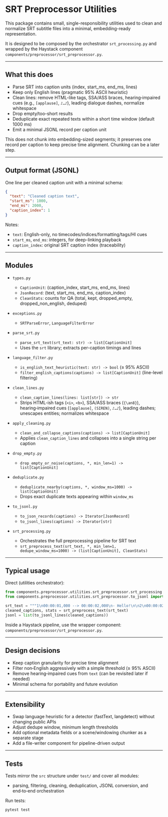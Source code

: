 # SRT Preprocessor Utilities

This package contains small, single-responsibility utilities used to clean and normalize SRT subtitle files into a minimal, embedding-ready representation.

It is designed to be composed by the orchestrator `srt_processing.py` and wrapped by the Haystack component `components/preprocessor/srt_preprocessor.py`.

---

## What this does

- Parse SRT into caption units (index, start_ms, end_ms, lines)
- Keep only English lines (pragmatic 95% ASCII heuristic)
- Clean lines: remove HTML-like tags, SSA/ASS braces, hearing‑impaired cues (e.g., `[applause]`, `♪…♪`), leading dialogue dashes, normalize whitespace
- Drop empty/too-short results
- Deduplicate exact repeated texts within a short time window (default 1000 ms)
- Emit a minimal JSONL record per caption unit

This does not chunk into embedding-sized segments; it preserves one record per caption to keep precise time alignment. Chunking can be a later step.

---

## Output format (JSONL)

One line per cleaned caption unit with a minimal schema:

```json
{
  "text": "Cleaned caption text",
  "start_ms": 1000,
  "end_ms": 2000,
  "caption_index": 1
}
```

Notes:
- `text`: English-only, no timecodes/indices/formatting/tags/HI cues
- `start_ms`, `end_ms`: integers, for deep-linking playback
- `caption_index`: original SRT caption index (traceability)

---

## Modules

- `types.py`
  - `CaptionUnit`: (caption_index, start_ms, end_ms, lines)
  - `JsonRecord`: (text, start_ms, end_ms, caption_index)
  - `CleanStats`: counts for QA (total, kept, dropped_empty, dropped_non_english, deduped)

- `exceptions.py`
  - `SRTParseError`, `LanguageFilterError`

- `parse_srt.py`
  - `parse_srt_text(srt_text: str) -> list[CaptionUnit]`
  - Uses the `srt` library; extracts per-caption timings and lines

- `language_filter.py`
  - `is_english_text_heuristic(text: str) -> bool` (≥ 95% ASCII)
  - `filter_english_captions(captions) -> list[CaptionUnit]` (line-level filtering)

- `clean_lines.py`
  - `clean_caption_lines(lines: list[str]) -> str`
  - Strips HTML-ish tags (`<i>`, `<b>`), SSA/ASS braces (`{\an8}`), hearing‑impaired cues (`[applause]`, `(SIREN)`, `♪…♪`), leading dashes; unescapes entities; normalizes whitespace

- `apply_cleaning.py`
  - `clean_and_collapse_captions(captions) -> list[CaptionUnit]`
  - Applies `clean_caption_lines` and collapses into a single string per caption

- `drop_empty.py`
  - `drop_empty_or_noise(captions, *, min_len=1) -> list[CaptionUnit]`

- `deduplicate.py`
  - `deduplicate_nearby(captions, *, window_ms=1000) -> list[CaptionUnit]`
  - Drops exact duplicate texts appearing within `window_ms`

- `to_jsonl.py`
  - `to_json_records(captions) -> Iterator[JsonRecord]`
  - `to_jsonl_lines(captions) -> Iterator[str]`

- `srt_processing.py`
  - Orchestrates the full preprocessing pipeline for SRT text
  - `srt_preprocess_text(srt_text, *, min_len=1, dedupe_window_ms=1000) -> (list[CaptionUnit], CleanStats)`

---

## Typical usage

Direct (utilities orchestrator):

```python
from components.preprocessor.utilities.srt_preprocessor.srt_processing import srt_preprocess_text
from components.preprocessor.utilities.srt_preprocessor.to_jsonl import to_jsonl_lines

srt_text = """1\n00:00:01,000 --> 00:00:02,000\n- Hello!\n\n2\n00:00:02,500 --> 00:00:04,000\nHi again\n"""
cleaned_captions, stats = srt_preprocess_text(srt_text)
jsonl = list(to_jsonl_lines(cleaned_captions))
```

Inside a Haystack pipeline, use the wrapper component: `components/preprocessor/srt_preprocessor.py`.

---

## Design decisions

- Keep caption granularity for precise time alignment
- Filter non‑English aggressively with a simple threshold (≥ 95% ASCII)
- Remove hearing‑impaired cues from `text` (can be revisited later if needed)
- Minimal schema for portability and future evolution

---

## Extensibility

- Swap language heuristic for a detector (fastText, langdetect) without changing public APIs
- Adjust dedupe window, minimum length thresholds
- Add optional metadata fields or a scene/windowing chunker as a separate stage
- Add a file-writer component for pipeline-driven output

---

## Tests

Tests mirror the `src` structure under `test/` and cover all modules:
- parsing, filtering, cleaning, deduplication, JSONL conversion, and end‑to‑end orchestration

Run tests:

```bash
pytest test
```
